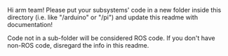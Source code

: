 Hi arm team! Please put your subsystems' code in a new folder inside this directory (i.e. like "/arduino" or "/pi") and update this readme with documentation!

Code not in a sub-folder will be considered ROS code. If you don't have non-ROS code, disregard the info in this readme.